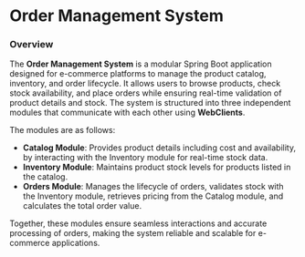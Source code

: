 # Order Management System

### Overview

The **Order Management System** is a modular Spring Boot application designed for e-commerce platforms to manage the product catalog, inventory, and order lifecycle. It allows users to browse products, check stock availability, and place orders while ensuring real-time validation of product details and stock. The system is structured into three independent modules that communicate with each other using **WebClients**.

The modules are as follows:
- **Catalog Module**: Provides product details including cost and availability, by interacting with the Inventory module for real-time stock data.  
- **Inventory Module**: Maintains product stock levels for products listed in the catalog.  
- **Orders Module**: Manages the lifecycle of orders, validates stock with the Inventory module, retrieves pricing from the Catalog module, and calculates the total order value.  

Together, these modules ensure seamless interactions and accurate processing of orders, making the system reliable and scalable for e-commerce applications.
